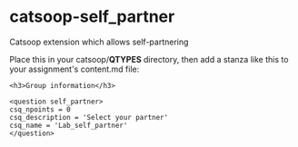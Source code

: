 # catsoop-self_partner
Catsoop extension which allows self-partnering

Place this in your catsoop/__QTYPES__ directory, then add a stanza like this to your assignment's content.md file:

```
<h3>Group information</h3>

<question self_partner>
csq_npoints = 0
csq_description = 'Select your partner'
csq_name = 'Lab_self_partner'
</question>
```

